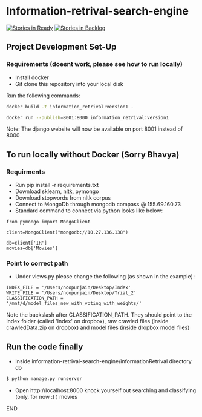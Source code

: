 # Information-retrival-search-engine  

[![Stories in Ready](https://badge.waffle.io/BhavyaLight/information-retrival-search-engine.png?label=ready&title=Ready)](https://waffle.io/BhavyaLight/information-retrival-search-engine) [![Stories in Backlog](https://badge.waffle.io/BhavyaLight/information-retrival-search-engine.png?label=backlog&title=Backlog)](https://waffle.io/BhavyaLight/information-retrival-search-engine)

## Project Development Set-Up

### Requirements (doesnt work, please see how to run locally)
- Install docker
- Git clone this repository into your local disk

Run the following commands:  
```bash
docker build -t information_retrival:version1 .
```
```bash
docker run --publish=8001:8000 information_retrival:version1
```
Note: The django website will now be available on port 8001 instead of 8000

## To run locally without Docker (Sorry Bhavya) 

### Requirments
- Run pip install -r requirements.txt
- Download sklearn, nltk, pymongo
- Download stopwords from nltk corpus
- Connect to MongoDb through mongodb compass @ 155.69.160.73
- Standard command to connect via python looks like below:

```
from pymongo import MongoClient

client=MongoClient("mongodb://10.27.136.138")

db=client['IR']
movies=db['Movies']
```

### Point to correct path
- Under views.py please change the following (as shown in the example) :
```
INDEX_FILE = '/Users/noopurjain/Desktop/Index'
WRITE_FILE = '/Users/noopurjain/Desktop/Trial_2'
CLASSIFICATION_PATH = '/mnt/d/model_files_new_with_voting_with_weights/'
```
Note the backslash after CLASSIFICATION_PATH. They should point to the index folder (called 'Index' on dropbox), raw crawled files (inside crawledData.zip on dropbox) and model files (inside dropbox model files)

## Run the code finally
- Inside information-retrival-search-engine/informationRetrival directory do  
```bash
$ python manage.py runserver
```
- Open http://localhost:8000 knock yourself out searching and classifying (only, for now :( ) movies


END
